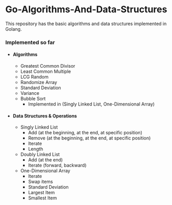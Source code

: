 # Go-Algorithms-And-Data-Structures
This repository has the basic algorithms and data structures implemented in Golang.

### Implemented so far
- #### Algorithms
    - Greatest Common Divisor
    - Least Common Multiple
    - LCG Random
    - Randomize Array
    - Standard Deviation
    - Variance
    - Bubble Sort
        - Implemented in (Singly Linked List, One-Dimensional Array)
- #### Data Structures & Operations
    - Singly Linked List
        - Add (at the beginning, at the end, at specific position)
        - Remove (at the beginning, at the end, at specific position)
        - Iterate
        - Length
    - Doubly Linked List
        - Add (at the end)
        - Iterate (forward, backward)
    - One-Dimensional Array
        - Iterate
        - Swap items
        - Standard Deviation
        - Largest Item
        - Smallest Item